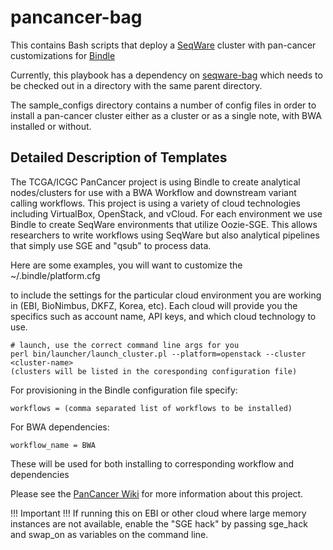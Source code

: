 pancancer-bag
=============

This contains Bash scripts that deploy a [SeqWare](https://github.com/SeqWare) cluster with pan-cancer customizations for [Bindle](https://github.com/CloudBindle/Bindle)

Currently, this playbook has a dependency on [seqware-bag](https://github.com/SeqWare/seqware-bag) which needs to be checked out in a directory with the same parent directory. 

The sample\_configs directory contains a number of config files in order to install a pan-cancer cluster either as a cluster or as a single note, with BWA installed or without. 


## Detailed Description of Templates

The TCGA/ICGC PanCancer project is using Bindle to create analytical
nodes/clusters for use with a BWA Workflow and downstream variant calling
workflows. This project is using a variety of cloud technologies including
VirtualBox, OpenStack, and vCloud.  For each environment we use Bindle
to create SeqWare environments that utilize Oozie-SGE.  This allows researchers
to write workflows using SeqWare but also analytical pipelines that simply use
SGE and "qsub" to process data.

Here are some examples, you will want to customize the
~/.bindle/platform.cfg

to include the settings for the particular cloud
environment you are working in (EBI, BioNimbus, DKFZ, Korea, etc).  Each cloud
will provide you the specifics such as account name, API keys, and which cloud
technology to use.

    # launch, use the correct command line args for you 
    perl bin/launcher/launch_cluster.pl --platform=openstack --cluster <cluster-name>
    (clusters will be listed in the coresponding configuration file)


For provisioning in the Bindle configuration file specify:

    workflows = (comma separated list of workflows to be installed)

For BWA dependencies:

    workflow_name = BWA

These will be used for both installing to corresponding workflow and dependencies

Please see the [PanCancer Wiki](https://wiki.oicr.on.ca/display/PANCANCER) for
more information about this project.


!!! Important !!!
If running this on EBI or other cloud where large memory instances are not available, enable the "SGE hack" by passing sge_hack and swap_on as variables on the command line.
